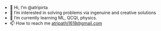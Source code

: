 - 👋 Hi, I’m @atripirta
- 👀 I’m interested in solving problems via ingenuine and creative solutions
- 🌱 I’m currently learning ML, QCQI, physics.
- 📫 How to reach me atripathi1618@gmail.com

<!---
atripirta/atripirta is a ✨ special ✨ repository because its `README.md` (this file) appears on your GitHub profile.
You can click the Preview link to take a look at your changes.
--->
